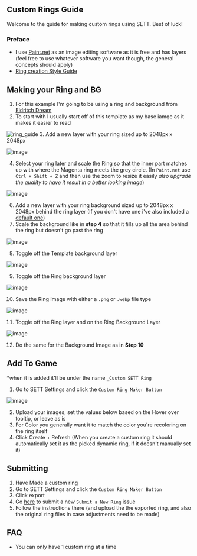 ## Custom Rings Guide
Welcome to the guide for making custom rings using SETT. Best of luck!
### Preface
- I use [Paint.net](https://www.getpaint.net/) as an image editing software as it is free and has layers (feel free to use whatever software you want though, the general concepts should apply)
- [Ring creation Style Guide](https://foundryvtt.com/article/dynamic-token-rings/)
## Making your Ring and BG
1. For this example I'm going to be using a ring and background from [Eldritch Dream](https://ko-fi.com/eldritchdream)
2. To start with I usually start off of this template as my base iamge as it makes it easier to read

![ring_guide](https://github.com/user-attachments/assets/16747cc7-9d2e-4554-b3d5-b81514bc5ce6)
3. Add a new layer with your ring sized up to 2048px x 2048px

![image](https://github.com/user-attachments/assets/e9df35e5-747d-4a17-b620-0cae65ed8cdc)

4. Select your ring later and scale the Ring so that the inner part matches up with where the Magenta ring meets the grey circle. (In `Paint.net` use `Ctrl + Shift + Z` and then use the zoom to resize it easily _also upgrade the quality to have it result in a better looking image_)

![image](https://github.com/user-attachments/assets/60989abe-7570-4ab9-8e83-58cc1e6ed94c)

6. Add a new layer with your ring background sized up to 2048px x 2048px behind the ring layer (If you don't have one i've also included a [default one](https://raw.githubusercontent.com/ChasarooniZ/More-Dynamic-Token-Rings/master/tutorial/ring_background_DEFAULT.webp))
7. Scale the background like in **step 4** so that it fills up all the area behind the ring but doesn't go past the ring

![image](https://github.com/user-attachments/assets/dec474c0-6a02-4387-8d48-73864c71c4a4)

8. Toggle off the Template background layer

![image](https://github.com/user-attachments/assets/6a7be843-b9cc-4190-bd30-0606b0301c99)

9. Toggle off the Ring background layer

![image](https://github.com/user-attachments/assets/631463bd-59df-478c-97d7-0bd7b558bee8)

10. Save the Ring Image with either a `.png` or `.webp` file type

![image](https://github.com/user-attachments/assets/68f692af-c955-4f6b-a8c7-465783177294)

11. Toggle off the Ring layer and on the Ring Background Layer

![image](https://github.com/user-attachments/assets/76d94216-09a1-40cb-a5c1-36a941355bf2)

12. Do the same for the Background Image as in **Step 10**

## Add To Game
*when it is added it'll be under the name `_Custom SETT Ring`
1. Go to SETT Settings and click the `Custom Ring Maker Button`

![image](https://github.com/user-attachments/assets/630865be-7a79-4e3f-936c-03d8f9036f0e)

2. Upload your images, set the values below based on the Hover over tooltip, or leave as is
3. For Color you generally want it to match the color you're recoloring on the ring itself
4. Click Create + Refresh (When you create a custom ring it should automatically set it as the picked dynamic ring, if it doesn't manually set it)

## Submitting
1. Have Made a custom ring
2. Go to SETT Settings and click the `Custom Ring Maker Button`
3. Click export
4. Go [here](https://github.com/ChasarooniZ/More-Dynamic-Token-Rings/issues/new/choose) to submit a new `Submit a New Ring` issue
5. Follow the instructions there (and upload the the exported ring, and also the original ring files in case adjustments need to be made)

## FAQ
- You can only have 1 custom ring at a time
